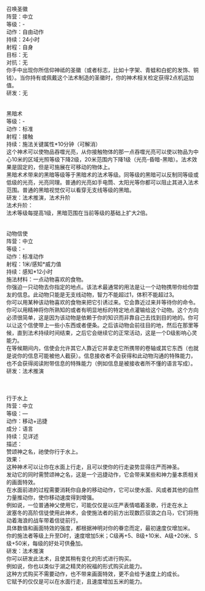 <title>零级神术</title>
<meta name="GENERATOR" content="WinCHM">
<meta http-equiv="Content-Type" content="text/html; charset=gb2312">
<br>召唤圣徽
<br>阵营：中立
<br>等级：-
<br>动作：自由动作 
<br>持续：24小时
<br>射程：自身
<br>目标：无
<br>对抗：无 
<br>你手中出现你所信仰神祗的圣徽（或者标志，比如十字架、青蛙和白蛇的发饰、铜钱）。当你持有或佩戴这个法术制造的圣徽时，你的神术相关检定获得2点机运加值。
<br>研发：无
<br>
<br>
<br>黑暗术
<br>等级：- 
<br>动作：标准 
<br>射程：接触 
<br>持续：施法关键属性*10分钟（可解消）
<br>这个神术可以使物品吞噬光亮，从你接触物体的那一点吞噬光亮可以使以物品为中心10米的区域光照等级下降2级，20米范围内下降1级（光亮-昏暗-黑暗）。法术效果是固定的，但是可施展在可移动的物体上。
<br>黑暗术术带来的黑暗等级等于黑暗术的法术等级。同等级的黑暗可以反制同等级或低级的光亮，光亮同理。普通的光亮如手电筒、太阳光等你都可以阻止其进入法术范围。普通的黑暗视觉仅可以看穿无支线等级的黑暗。
<br>研发：法术推演，法术升阶
<br>法术升阶：
<br>法术等级每提高1级，黑暗范围在当前等级的基础上扩大2倍。
<br>
<br>
<br>动物信使
<br>阵营：中立 
<br>等级：- 
<br>动作：标准动作 
<br>射程：1米/感知*威力值 
<br>持续：感知*12小时
<br>施法材料：一点动物喜欢的食物。
<br>你强迫一只动物去你指定的地点。该法术最通常的用法是让一个动物携带你给你盟友的信息。此动物只能是无支线动物，智力不能超过1，体积不能超过3。
<br>你可以用某种该动物喜欢的食物来把它引诱过来。它会靠近过来并等待你的命令。你可以用精神将你所熟知的或者有明显地标的特定地点灌输给这个动物。这个方向必须很简单，这是因为该动物是依赖于你的知识而非靠自己去找到目的地的。你可以让这个信使带上一些小东西或者便条。之后该动物会前往目的地，然后在那里等候，直到法术持续时间结束，之后它会继续它的正常活动，这是一个D级影响心灵能力。
<br>在等候期间内，信使会允许其它人靠近它并拿走它所携带的卷轴或其它东西（也就是说你的信息可能被他人截获）。信息接收者不会获得和此动物沟通的特殊能力，也不会获得阅读附带信息的特殊能力（例如信息是被接收者所不懂的语言写成）。
<br>研发：法术推演
<br>
<br>
<br>
<br>行于水上
<br>阵营：中立
<br>等级：—
<br>动作：移动+迅捷
<br>成分：语言
<br>持续：见详述
<br>描述：
<br>赞颂神之名，祂使你行于水上。　
<br>效果：
<br>这种神术可以让你在水面上行走，且可以使你的行走姿势显得庄严而神圣。
<br>发动它的同时需赞颂神之名，这是一个迅捷动作，它会带来某些和神力量本质相关的画面特效。
<br>在水面前进的过程需要消耗你自身的移动动作，它可以使水面、风或者其他的自然力量推动你，使你移动速度得到增强。
<br>例如说，一位普通神父使用它，可能仅仅是以庄严表情唱着圣歌，行走在水上
<br>波塞冬的高阶信徒使用此神术，会使施法者的前方出现数匹驭浪之白马，它们将拖动着海浪的战车带着信徒前行。
<br>具体数值和画面特效的强度，都根据神明对你的眷恋而定，最初速度仅增加米。
<br>你的施法者等级上升至D时，速度增加5米；C级再+5、B级+10米、A级+20米、S级+50米，每级的好处可供叠加。
<br>研发：法术推演
<br>你可以研发此法术，且使其稍有变化的形式进行购买。
<br>例如说，你也以类似于湖之精灵的祝福的形式购买此能力。
<br>这种方式购买不需要动作，也不带来画面特效，更不会给予速度上的成长。
<br>它赋予的仅仅是可以在水面行走，且速度增加五米的能力。
<br>
<br>